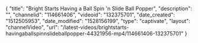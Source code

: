 {
    "title": "Bright Starts Having a Ball Spin 'n Slide Ball Popper",
    "description": "",
    "channelid": "114661406",
    "videoid": "132375701",
    "date_created": "1512505953",
    "date_modified": "1528156199",
    "type": "captivate",
    "layout": "channelVideo",
    "url": "\/latest-videos\/brightstarts-havingaballspinnslideballpopper-44321956-mp4\/114661406-132375701"
}